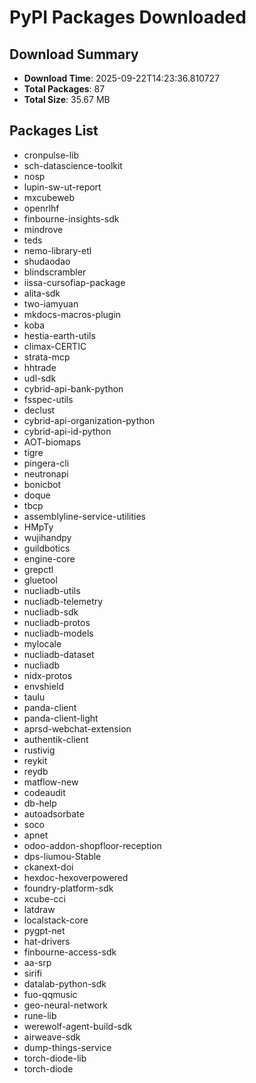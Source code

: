 # PyPI Packages Downloaded

## Download Summary
- **Download Time**: 2025-09-22T14:23:36.810727
- **Total Packages**: 87
- **Total Size**: 35.67 MB

## Packages List
- cronpulse-lib
- sch-datascience-toolkit
- nosp
- lupin-sw-ut-report
- mxcubeweb
- openrlhf
- finbourne-insights-sdk
- mindrove
- teds
- nemo-library-etl
- shudaodao
- blindscrambler
- iissa-cursofiap-package
- alita-sdk
- two-iamyuan
- mkdocs-macros-plugin
- koba
- hestia-earth-utils
- climax-CERTIC
- strata-mcp
- hhtrade
- udl-sdk
- cybrid-api-bank-python
- fsspec-utils
- declust
- cybrid-api-organization-python
- cybrid-api-id-python
- AOT-biomaps
- tigre
- pingera-cli
- neutronapi
- bonicbot
- doque
- tbcp
- assemblyline-service-utilities
- HMpTy
- wujihandpy
- guildbotics
- engine-core
- grepctl
- gluetool
- nucliadb-utils
- nucliadb-telemetry
- nucliadb-sdk
- nucliadb-protos
- nucliadb-models
- mylocale
- nucliadb-dataset
- nucliadb
- nidx-protos
- envshield
- taulu
- panda-client
- panda-client-light
- aprsd-webchat-extension
- authentik-client
- rustivig
- reykit
- reydb
- matflow-new
- codeaudit
- db-help
- autoadsorbate
- soco
- apnet
- odoo-addon-shopfloor-reception
- dps-liumou-Stable
- ckanext-doi
- hexdoc-hexoverpowered
- foundry-platform-sdk
- xcube-cci
- latdraw
- localstack-core
- pygpt-net
- hat-drivers
- finbourne-access-sdk
- aa-srp
- sirifi
- datalab-python-sdk
- fuo-qqmusic
- geo-neural-network
- rune-lib
- werewolf-agent-build-sdk
- airweave-sdk
- dump-things-service
- torch-diode-lib
- torch-diode
